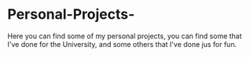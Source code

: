 # Personal-Projects-
Here you can find some of my personal projects, you can find some that I've done for the University, and some others that I've done jus for fun. 
